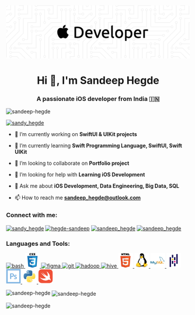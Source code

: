 ![Header](https://github.com/sandeep-hegde/sandeep-hegde/blob/main/github-header-image.png?raw=true)
<h1 align="center">Hi 👋, I'm Sandeep Hegde</h1>
<h3 align="center">A passionate iOS developer from India 🇮🇳</h3>

<p align="left"> <img src="https://komarev.com/ghpvc/?username=sandeep-hegde&label=Profile%20views&color=0e75b6&style=flat" alt="sandeep-hegde" /> </p>

<p align="left"> <a href="https://twitter.com/sandy_hegde" target="blank"><img src="https://img.shields.io/twitter/follow/sandy_hegde?logo=twitter&style=for-the-badge" alt="sandy_hegde" /></a> </p>

- 🔭 I’m currently working on **SwiftUI & UIKit projects**

- 🌱 I’m currently learning **Swift Programming Language, SwiftUI, Swift UIKit**

- 👯 I’m looking to collaborate on **Portfolio project**

- 🤝 I’m looking for help with **Learning iOS Development**

- 💬 Ask me about **iOS Development, Data Engineering, Big Data, SQL**

- 📫 How to reach me **sandeep_hegde@outlook.com**

<h3 align="left">Connect with me:</h3>
<p align="left">
<a href="https://twitter.com/sandy_hegde" target="blank"><img align="center" src="https://raw.githubusercontent.com/rahuldkjain/github-profile-readme-generator/master/src/images/icons/Social/twitter.svg" alt="sandy_hegde" height="30" width="40" /></a>
<a href="https://linkedin.com/in/hegde-sandeep" target="blank"><img align="center" src="https://raw.githubusercontent.com/rahuldkjain/github-profile-readme-generator/master/src/images/icons/Social/linked-in-alt.svg" alt="hegde-sandeep" height="30" width="40" /></a>
<a href="https://instagram.com/sandeep_hegde" target="blank"><img align="center" src="https://raw.githubusercontent.com/rahuldkjain/github-profile-readme-generator/master/src/images/icons/Social/instagram.svg" alt="sandeep_hegde" height="30" width="40" /></a>
<a href="https://medium.com/sandeep_hegde" target="blank"><img align="center" src="https://raw.githubusercontent.com/rahuldkjain/github-profile-readme-generator/master/src/images/icons/Social/medium.svg" alt="sandeep_hegde" height="30" width="40" /></a>
</p>

<h3 align="left">Languages and Tools:</h3>
<p align="left"> <a href="https://www.gnu.org/software/bash/" target="_blank" rel="noreferrer"> <img src="https://www.vectorlogo.zone/logos/gnu_bash/gnu_bash-icon.svg" alt="bash" width="40" height="40"/> </a> <a href="https://www.w3schools.com/css/" target="_blank" rel="noreferrer"> <img src="https://raw.githubusercontent.com/devicons/devicon/master/icons/css3/css3-original-wordmark.svg" alt="css3" width="40" height="40"/> </a> <a href="https://www.figma.com/" target="_blank" rel="noreferrer"> <img src="https://www.vectorlogo.zone/logos/figma/figma-icon.svg" alt="figma" width="40" height="40"/> </a> <a href="https://git-scm.com/" target="_blank" rel="noreferrer"> <img src="https://www.vectorlogo.zone/logos/git-scm/git-scm-icon.svg" alt="git" width="40" height="40"/> </a> <a href="https://hadoop.apache.org/" target="_blank" rel="noreferrer"> <img src="https://www.vectorlogo.zone/logos/apache_hadoop/apache_hadoop-icon.svg" alt="hadoop" width="40" height="40"/> </a> <a href="https://hive.apache.org/" target="_blank" rel="noreferrer"> <img src="https://www.vectorlogo.zone/logos/apache_hive/apache_hive-icon.svg" alt="hive" width="40" height="40"/> </a> <a href="https://www.w3.org/html/" target="_blank" rel="noreferrer"> <img src="https://raw.githubusercontent.com/devicons/devicon/master/icons/html5/html5-original-wordmark.svg" alt="html5" width="40" height="40"/> </a> <a href="https://www.linux.org/" target="_blank" rel="noreferrer"> <img src="https://raw.githubusercontent.com/devicons/devicon/master/icons/linux/linux-original.svg" alt="linux" width="40" height="40"/> </a> <a href="https://www.mysql.com/" target="_blank" rel="noreferrer"> <img src="https://raw.githubusercontent.com/devicons/devicon/master/icons/mysql/mysql-original-wordmark.svg" alt="mysql" width="40" height="40"/> </a> <a href="https://pandas.pydata.org/" target="_blank" rel="noreferrer"> <img src="https://raw.githubusercontent.com/devicons/devicon/2ae2a900d2f041da66e950e4d48052658d850630/icons/pandas/pandas-original.svg" alt="pandas" width="40" height="40"/> </a> <a href="https://www.photoshop.com/en" target="_blank" rel="noreferrer"> <img src="https://raw.githubusercontent.com/devicons/devicon/master/icons/photoshop/photoshop-line.svg" alt="photoshop" width="40" height="40"/> </a> <a href="https://www.python.org" target="_blank" rel="noreferrer"> <img src="https://raw.githubusercontent.com/devicons/devicon/master/icons/python/python-original.svg" alt="python" width="40" height="40"/> </a> <a href="https://developer.apple.com/swift/" target="_blank" rel="noreferrer"> <img src="https://raw.githubusercontent.com/devicons/devicon/master/icons/swift/swift-original.svg" alt="swift" width="40" height="40"/> </a> </p>

<p><img align="left" src="https://github-readme-stats.vercel.app/api/top-langs?username=sandeep-hegde&show_icons=true&locale=en&layout=compact" alt="sandeep-hegde" /></p>

<p>&nbsp;<img align="center" src="https://github-readme-stats.vercel.app/api?username=sandeep-hegde&show_icons=true&locale=en" alt="sandeep-hegde" /></p>

<p><img align="center" src="https://github-readme-streak-stats.herokuapp.com/?user=sandeep-hegde&" alt="sandeep-hegde" /></p>
